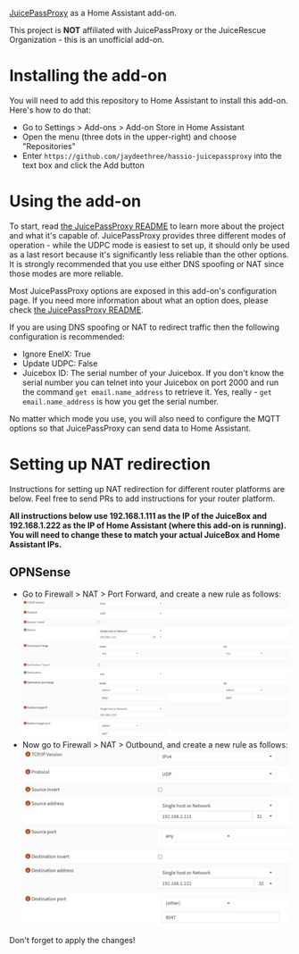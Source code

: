 [JuicePassProxy](https://github.com/JuiceRescue/juicepassproxy) as a Home Assistant add-on.

This project is **NOT** affiliated with JuicePassProxy or the JuiceRescue Organization - this is an unofficial add-on.

# Installing the add-on

You will need to add this repository to Home Assistant to install this add-on. Here's how to do that:

* Go to Settings > Add-ons > Add-on Store in Home Assistant
* Open the menu (three dots in the upper-right) and choose "Repositories"
* Enter `https://github.com/jaydeethree/hassio-juicepassproxy` into the text box and click the Add button

# Using the add-on

To start, read [the JuicePassProxy README](https://github.com/JuiceRescue/juicepassproxy) to learn more about the project and what it's capable of. JuicePassProxy provides three different modes of operation - while the UDPC mode is easiest to set up, it should only be used as a last resort because it's significantly less reliable than the other options. It is strongly recommended that you use either DNS spoofing or NAT since those modes are more reliable.

Most JuicePassProxy options are exposed in this add-on's configuration page. If you need more information about what an option does, please check [the JuicePassProxy README](https://github.com/JuiceRescue/juicepassproxy).

If you are using DNS spoofing or NAT to redirect traffic then the following configuration is recommended:

* Ignore EnelX: True
* Update UDPC: False
* Juicebox ID: The serial number of your Juicebox. If you don't know the serial number you can telnet into your Juicebox on port 2000 and run the command `get email.name_address` to retrieve it. Yes, really - `get email.name_address` is how you get the serial number.

No matter which mode you use, you will also need to configure the MQTT options so that JuicePassProxy can send data to Home Assistant.

# Setting up NAT redirection

Instructions for setting up NAT redirection for different router platforms are below. Feel free to send PRs to add instructions for your router platform.

**All instructions below use 192.168.1.111 as the IP of the JuiceBox and 192.168.1.222 as the IP of Home Assistant (where this add-on is running). You will need to change these to match your actual JuiceBox and Home Assistant IPs.**

## OPNSense

* Go to Firewall > NAT > Port Forward, and create a new rule as follows:
  ![port forward](https://raw.githubusercontent.com/jaydeethree/hassio-juicepassproxy/refs/heads/main/images/opnsense1.png)
* Now go to Firewall > NAT > Outbound, and create a new rule as follows:
  ![outbound](https://raw.githubusercontent.com/jaydeethree/hassio-juicepassproxy/refs/heads/main/images/opnsense2.png)

Don't forget to apply the changes!